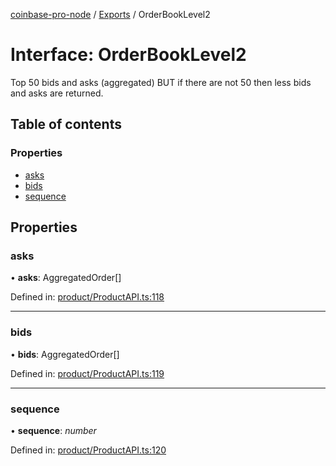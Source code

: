 [coinbase-pro-node](../README.md) / [Exports](../modules.md) / OrderBookLevel2

# Interface: OrderBookLevel2

Top 50 bids and asks (aggregated) BUT if there are not 50 then less bids and asks are returned.

## Table of contents

### Properties

- [asks](orderbooklevel2.md#asks)
- [bids](orderbooklevel2.md#bids)
- [sequence](orderbooklevel2.md#sequence)

## Properties

### asks

• **asks**: AggregatedOrder[]

Defined in: [product/ProductAPI.ts:118](https://github.com/bennycode/coinbase-pro-node/blob/baa73d4/src/product/ProductAPI.ts#L118)

---

### bids

• **bids**: AggregatedOrder[]

Defined in: [product/ProductAPI.ts:119](https://github.com/bennycode/coinbase-pro-node/blob/baa73d4/src/product/ProductAPI.ts#L119)

---

### sequence

• **sequence**: _number_

Defined in: [product/ProductAPI.ts:120](https://github.com/bennycode/coinbase-pro-node/blob/baa73d4/src/product/ProductAPI.ts#L120)
